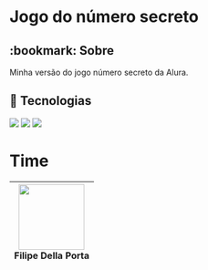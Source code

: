 <h1>Jogo do número secreto</h1>

<h2> :bookmark: Sobre</h2>
<p>Minha versão do jogo número secreto da Alura.</p>

## :rocket: Tecnologias
<div>
  <img src="https://img.shields.io/badge/HTML-239120?style=for-the-badge&logo=html5&logoColor=white">
  <img src="https://img.shields.io/badge/CSS-239120?style=for-the-badge&logo=css3&logoColor=white">
  <img src="https://img.shields.io/badge/JavaScript-F7DF1E?style=for-the-badge&logo=javascript&logoColor=black">
</div>

# Time
| [<img loading="lazy" src="https://avatars.githubusercontent.com/u/125392790?v=4" width=115>](https://github.com/FilipeDellaPorta)<br>Filipe Della Porta |
| :---: |
